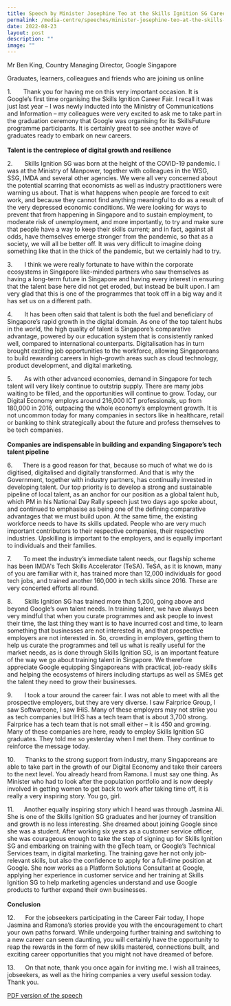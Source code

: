 ```yaml
---
title: Speech by Minister Josephine Teo at the Skills Ignition SG Career Fair
permalink: /media-centre/speeches/minister-josephine-teo-at-the-skills-ignition-sg-career-fair/
date: 2022-08-23
layout: post
description: ""
image: ""
---
```

<p>Mr Ben King, Country Managing Director, Google Singapore</p>
<p>Graduates, learners, colleagues and friends who are joining us online</p>
<p>1.<span style="white-space: pre;"> 		</span>Thank you for having me on this very important occasion. It is Google’s first time organising the Skills Ignition Career Fair. I recall it was just last year – I was newly inducted into the Ministry of Communications and Information – my colleagues were very excited to ask me to take part in the graduation ceremony that Google was organising for its SkillsFuture programme participants. It is certainly great to see another wave of graduates ready to embark on new careers.&nbsp;&nbsp;<br>
<br>
<strong>Talent is the centrepiece of digital growth and resilience</strong></p>
<p>2.<span style="white-space: pre;"> 		</span>Skills Ignition SG was born at the height of the COVID-19 pandemic. I was at the Ministry of Manpower, together with colleagues in the WSG, SSG, IMDA and several other agencies. We were all very concerned about the potential scarring that economists as well as industry practitioners were warning us about. That is what happens when people are forced to exit work, and because they cannot find anything meaningful to do as a result of the very depressed economic conditions. We were looking for ways to prevent that from happening in Singapore and to sustain employment, to moderate risk of unemployment, and more importantly, to try and make sure that people have a way to keep their skills current; and in fact, against all odds, have themselves emerge stronger from the pandemic, so that as a society, we will all be better off. It was very difficult to imagine doing something like that in the thick of the pandemic, but we certainly had to try.&nbsp;</p>
<p>3.<span style="white-space: pre;"> 		</span>I think we were really fortunate to have within the corporate ecosystems in Singapore like-minded partners who saw themselves as having a long-term future in Singapore and having every interest in ensuring that the talent base here did not get eroded, but instead be built upon. I am very glad that this is one of the programmes that took off in a big way and it has set us on a different path.&nbsp;&nbsp;</p>
<p>4.<span style="white-space: pre;"> 		</span>It has been often said that talent is both the fuel and beneficiary of Singapore’s rapid growth in the digital domain. As one of the top talent hubs in the world, the high quality of talent is Singapore’s comparative advantage, powered by our education system that is consistently ranked well, compared to international counterparts. Digitalisation has in turn brought exciting job opportunities to the workforce, allowing Singaporeans to build rewarding careers in high-growth areas such as cloud technology, product development, and digital marketing.</p>
<p>5.<span style="white-space: pre;"> 		</span>As with other advanced economies, demand in Singapore for tech talent will very likely continue to outstrip supply. There are many jobs waiting to be filled, and the opportunities will continue to grow. Today, our Digital Economy employs around 216,000 ICT professionals, up from 180,000 in 2016, outpacing the whole economy’s employment growth. It is not uncommon today for many companies in sectors like in healthcare, retail or banking to think strategically about the future and profess themselves to be tech companies.&nbsp;<br>
<strong><br>
Companies are indispensable in building and expanding Singapore’s tech talent pipeline</strong></p>
<p><strong></strong>6.<span style="white-space: pre;"> 		</span>There is a good reason for that, because so much of what we do is digitised, digitalised and digitally transformed. And that is why the Government, together with industry partners, has continually invested in developing talent. Our top priority is to develop a strong and sustainable pipeline of local talent, as an anchor for our position as a global talent hub, which PM in his National Day Rally speech just two days ago spoke about, and continued to emphasise as being one of the defining comparative advantages that we must build upon. At the same time, the existing workforce needs to have its skills updated. People who are very much important contributors to their respective companies, their respective industries. Upskilling is important to the employers, and is equally important to individuals and their families.&nbsp;</p>
<p>7.<span style="white-space: pre;"> 		</span>To meet the industry’s immediate talent needs, our flagship scheme has been IMDA's Tech Skills Accelerator (TeSA). TeSA, as it is known, many of you are familiar with it, has trained more than 12,000 individuals for good tech jobs, and trained another 160,000 in tech skills since 2016. These are very concerted efforts all round.&nbsp;</p>
<p>8.<span style="white-space: pre;"> 		</span>Skills Ignition SG has trained more than 5,200, going above and beyond Google’s own talent needs. In training talent, we have always been very mindful that when you curate programmes and ask people to invest their time, the last thing they want is to have incurred cost and time, to learn something that businesses are not interested in, and that prospective employers are not interested in. So, crowding in employers, getting them to help us curate the programmes and tell us what is really useful for the market needs, as is done through Skills Ignition SG, is an important feature of the way we go about training talent in Singapore. We therefore appreciate Google equipping Singaporeans with practical, job-ready skills and helping the ecosystems of hirers including startups as well as SMEs get the talent they need to grow their businesses.</p>
<p>9.<span style="white-space: pre;"> 		</span>I took a tour around the career fair. I was not able to meet with all the prospective employers, but they are very diverse. I saw Fairprice Group, I saw Softwareone, I saw IHiS. Many of these employers may not strike you as tech companies but IHiS has a tech team that is about 3,700 strong. Fairprice has a tech team that is not small either – it is 450 and growing. Many of these companies are here, ready to employ Skills Ignition SG graduates. They told me so yesterday when I met them. They continue to reinforce the message today.</p>
<p>10.<span style="white-space: pre;">		</span>Thanks to the strong support from industry, many Singaporeans are able to take part in the growth of our Digital Economy and take their careers to the next level. You already heard from Ramona. I must say one thing. As Minister who had to look after the population portfolio and is now deeply involved in getting women to get back to work after taking time off, it is really a very inspiring story. You go, girl.</p>
<p>11.<span style="white-space: pre;"> 		</span>Another equally inspiring story which I heard was through Jasmina Ali. She is one of the Skills Ignition SG graduates and her journey of transition and growth is no less interesting. She dreamed about joining Google since she was a student. After working six years as a customer service officer, she was courageous enough to take the step of signing up for Skills Ignition SG and embarking on training with the gTech team, or Google’s Technical Services team, in digital marketing. The training gave her not only job-relevant skills, but also the confidence to apply for a full-time position at Google. She now works as a Platform Solutions Consultant at Google, applying her experience in customer service and her training at Skills Ignition SG to help marketing agencies understand and use Google products to further expand their own businesses.<br>
<br>
<strong>Conclusion</strong></p>
<p>12.<span style="white-space: pre;"> 		</span>For the jobseekers participating in the Career Fair today, I hope Jasmina and Ramona’s stories provide you with the encouragement to chart your own paths forward. While undergoing further training and switching to a new career can seem daunting, you will certainly have the opportunity to reap the rewards in the form of new skills mastered, connections built, and exciting career opportunities that you might not have dreamed of before.</p>
<p>13.<span style="white-space: pre;"> 		</span>On that note, thank you once again for inviting me. I wish all trainees, jobseekers, as well as the hiring companies a very useful session today. Thank you.&nbsp; &nbsp;</p>

[PDF version of the speech](/files/Speeches%202022/transcript%20of%20minister%20josephine%20teos%20address%20at%20sisg%20career%20fair%2023%20aug%202022.pdf)


